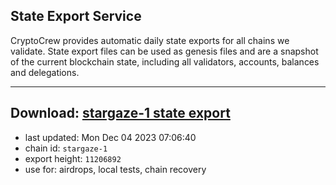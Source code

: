 ## State Export Service
CryptoCrew provides automatic daily state exports for all chains we validate. State export files can be used as genesis files and are a snapshot of the current blockchain state, including all validators, accounts, balances and delegations.

---
**Download: [stargaze-1 state export](https://dl.ccvalidators.com/SERVICE/stargaze/stargaze-1_export_11206892.json)**
---

- last updated: Mon Dec 04 2023 07:06:40
- chain id: `stargaze-1`
- export height: `11206892`
- use for: airdrops, local tests, chain recovery

